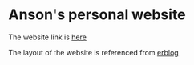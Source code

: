 # Anson's personal website

The website link is [here](https://ANCuber.github.io)

The layout of the website is referenced from [erblog](https://github.com/ertuil/erblog)
